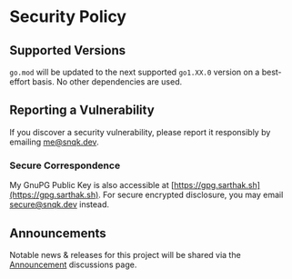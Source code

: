 # Security Policy

## Supported Versions

`go.mod` will be updated to the next supported `go1.XX.0` version on a best-effort basis. No other dependencies are used.

## Reporting a Vulnerability

If you discover a security vulnerability, please report it responsibly by emailing [me@snqk.dev](mailto:me@snqk.dev).

### Secure Correspondence

My GnuPG Public Key is also accessible at [https://gpg.sarthak.sh](https://gpg.sarthak.sh). For secure encrypted disclosure, you may email [secure@snqk.dev](mailto:secure@snqk.dev) instead.

## Announcements

Notable news & releases for this project will be shared via the [Announcement](https://github.com/snqk/slog-meld/discussions/4) discussions page.